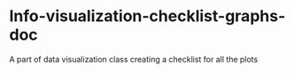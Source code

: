 # Info-visualization-checklist-graphs-doc
A part of data visualization class creating a checklist for all the plots
